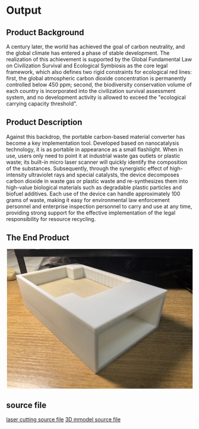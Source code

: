 # Output
## Product Background
A century later, the world has achieved the goal of carbon neutrality, and the global climate has entered a phase of stable development. The realization of this achievement is supported by the Global Fundamental Law on Civilization Survival and Ecological Symbiosis as the core legal framework, which also defines two rigid constraints for ecological red lines: first, the global atmospheric carbon dioxide concentration is permanently controlled below 450 ppm; second, the biodiversity conservation volume of each country is incorporated into the civilization survival assessment system, and no development activity is allowed to exceed the "ecological carrying capacity threshold".

## Product Description
Against this backdrop, the portable carbon-based material converter has become a key implementation tool. Developed based on nanocatalysis technology, it is as portable in appearance as a small flashlight. When in use, users only need to point it at industrial waste gas outlets or plastic waste; its built-in micro laser scanner will quickly identify the composition of the substances. Subsequently, through the synergistic effect of high-intensity ultraviolet rays and special catalysts, the device decomposes carbon dioxide in waste gas or plastic waste and re-synthesizes them into high-value biological materials such as degradable plastic particles and biofuel additives. Each use of the device can handle approximately 100 grams of waste, making it easy for environmental law enforcement personnel and enterprise inspection personnel to carry and use at any time, providing strong support for the effective implementation of the legal responsibility for resource recycling.

## The End Product
<p align="center">
	<img src="./product.jpg") alt="size limit image cant be show" width="500">
</p>

## source file
[laser cutting source file]()
[3D mmodel source file](https://github.com/lll121383601/How-things-are-made/blob/main/3D%20printing%20and%20laser%20cutting/flashlight.stl)
